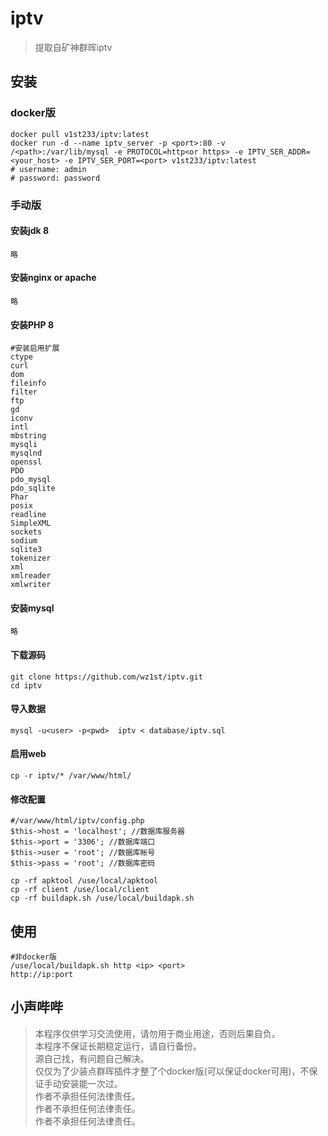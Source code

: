 # iptv
>提取自矿神群晖iptv      
## 安装
### docker版
```
docker pull v1st233/iptv:latest
docker run -d --name iptv_server -p <port>:80 -v /<path>:/var/lib/mysql -e PROTOCOL=http<or https> -e IPTV_SER_ADDR=<your_host> -e IPTV_SER_PORT=<port> v1st233/iptv:latest
# username: admin
# password: password
```
### 手动版
#### 安装jdk 8
```略```
#### 安装nginx or apache
```略```
#### 安装PHP 8
```
#安装启用扩展
ctype
curl
dom
fileinfo
filter
ftp
gd
iconv
intl
mbstring
mysqli
mysqlnd
openssl
PDO
pdo_mysql
pdo_sqlite
Phar
posix
readline
SimpleXML
sockets
sodium
sqlite3
tokenizer
xml
xmlreader
xmlwriter
```
#### 安装mysql
```略```
#### 下载源码
```
git clone https://github.com/wz1st/iptv.git
cd iptv
```
#### 导入数据
```
mysql -u<user> -p<pwd>  iptv < database/iptv.sql
```
#### 启用web
```
cp -r iptv/* /var/www/html/
```
#### 修改配置
```
#/var/www/html/iptv/config.php
$this->host = 'localhost'; //数据库服务器
$this->port = '3306'; //数据库端口
$this->user = 'root'; //数据库帐号
$this->pass = 'root'; //数据库密码
```         
```
cp -rf apktool /use/local/apktool
cp -rf client /use/local/client
cp -rf buildapk.sh /use/local/buildapk.sh
```
## 使用
```
#非docker版
/use/local/buildapk.sh http <ip> <port>
http://ip:port
```

## 小声哔哔
>本程序仅供学习交流使用，请勿用于商业用途，否则后果自负。     
>本程序不保证长期稳定运行，请自行备份。     
>源自己找，有问题自己解决。     
>仅仅为了少装点群晖插件才整了个docker版(可以保证docker可用)，不保证手动安装能一次过。      
>作者不承担任何法律责任。     
>作者不承担任何法律责任。     
>作者不承担任何法律责任。     